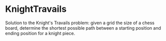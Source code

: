 # KnightTravails
Solution to the Knight's Travails problem: given a grid the size of a chess board, determine the shortest possible path between a starting position and ending position for a knight piece.
